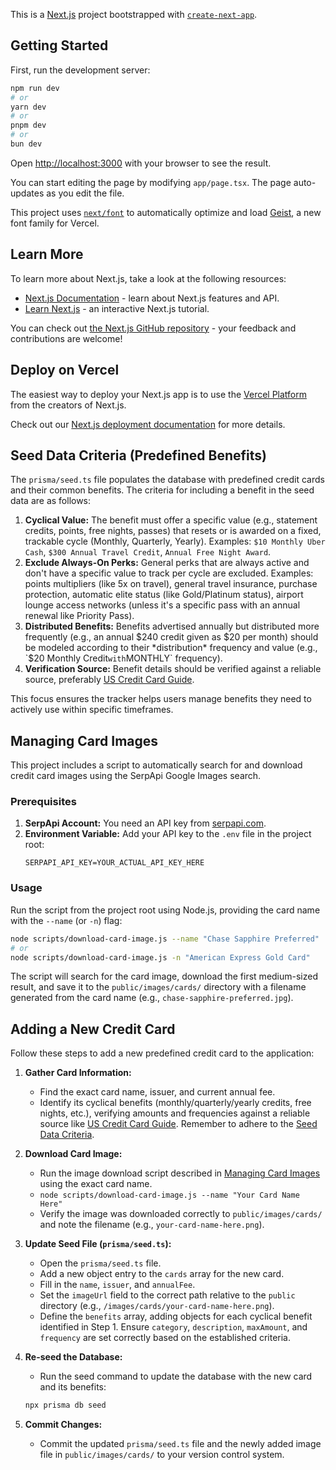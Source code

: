 This is a [Next.js](https://nextjs.org) project bootstrapped with [`create-next-app`](https://nextjs.org/docs/app/api-reference/cli/create-next-app).

## Getting Started

First, run the development server:

```bash
npm run dev
# or
yarn dev
# or
pnpm dev
# or
bun dev
```

Open [http://localhost:3000](http://localhost:3000) with your browser to see the result.

You can start editing the page by modifying `app/page.tsx`. The page auto-updates as you edit the file.

This project uses [`next/font`](https://nextjs.org/docs/app/building-your-application/optimizing/fonts) to automatically optimize and load [Geist](https://vercel.com/font), a new font family for Vercel.

## Learn More

To learn more about Next.js, take a look at the following resources:

- [Next.js Documentation](https://nextjs.org/docs) - learn about Next.js features and API.
- [Learn Next.js](https://nextjs.org/learn) - an interactive Next.js tutorial.

You can check out [the Next.js GitHub repository](https://github.com/vercel/next.js) - your feedback and contributions are welcome!

## Deploy on Vercel

The easiest way to deploy your Next.js app is to use the [Vercel Platform](https://vercel.com/new?utm_medium=default-template&filter=next.js&utm_source=create-next-app&utm_campaign=create-next-app-readme) from the creators of Next.js.

Check out our [Next.js deployment documentation](https://nextjs.org/docs/app/building-your-application/deploying) for more details.

## Seed Data Criteria (Predefined Benefits)

The `prisma/seed.ts` file populates the database with predefined credit cards and their common benefits. The criteria for including a benefit in the seed data are as follows:

1.  **Cyclical Value:** The benefit must offer a specific value (e.g., statement credits, points, free nights, passes) that resets or is awarded on a fixed, trackable cycle (Monthly, Quarterly, Yearly). Examples: `$10 Monthly Uber Cash`, `$300 Annual Travel Credit`, `Annual Free Night Award`.
2.  **Exclude Always-On Perks:** General perks that are always active and don't have a specific value to track per cycle are excluded. Examples: points multipliers (like 5x on travel), general travel insurance, purchase protection, automatic elite status (like Gold/Platinum status), airport lounge access networks (unless it's a specific pass with an annual renewal like Priority Pass).
3.  **Distributed Benefits:** Benefits advertised annually but distributed more frequently (e.g., an annual $240 credit given as $20 per month) should be modeled according to their *distribution* frequency and value (e.g., `$20 Monthly Credit` with `MONTHLY` frequency).
4.  **Verification Source:** Benefit details should be verified against a reliable source, preferably [US Credit Card Guide](https://www.uscreditcardguide.com/).

This focus ensures the tracker helps users manage benefits they need to actively use within specific timeframes.

## Managing Card Images

This project includes a script to automatically search for and download credit card images using the SerpApi Google Images search.

### Prerequisites

1.  **SerpApi Account:** You need an API key from [serpapi.com](https://serpapi.com/).
2.  **Environment Variable:** Add your API key to the `.env` file in the project root:
    ```env
    SERPAPI_API_KEY=YOUR_ACTUAL_API_KEY_HERE
    ```

### Usage

Run the script from the project root using Node.js, providing the card name with the `--name` (or `-n`) flag:

```bash
node scripts/download-card-image.js --name "Chase Sapphire Preferred"
# or
node scripts/download-card-image.js -n "American Express Gold Card"
```

The script will search for the card image, download the first medium-sized result, and save it to the `public/images/cards/` directory with a filename generated from the card name (e.g., `chase-sapphire-preferred.jpg`).

## Adding a New Credit Card

Follow these steps to add a new predefined credit card to the application:

1.  **Gather Card Information:**
    *   Find the exact card name, issuer, and current annual fee.
    *   Identify its cyclical benefits (monthly/quarterly/yearly credits, free nights, etc.), verifying amounts and frequencies against a reliable source like [US Credit Card Guide](https://www.uscreditcardguide.com/). Remember to adhere to the [Seed Data Criteria](#seed-data-criteria-predefined-benefits).

2.  **Download Card Image:**
    *   Run the image download script described in [Managing Card Images](#managing-card-images) using the exact card name.
    *   `node scripts/download-card-image.js --name "Your Card Name Here"`
    *   Verify the image was downloaded correctly to `public/images/cards/` and note the filename (e.g., `your-card-name-here.png`).

3.  **Update Seed File (`prisma/seed.ts`):**
    *   Open the `prisma/seed.ts` file.
    *   Add a new object entry to the `cards` array for the new card.
    *   Fill in the `name`, `issuer`, and `annualFee`.
    *   Set the `imageUrl` field to the correct path relative to the `public` directory (e.g., `/images/cards/your-card-name-here.png`).
    *   Define the `benefits` array, adding objects for each cyclical benefit identified in Step 1. Ensure `category`, `description`, `maxAmount`, and `frequency` are set correctly based on the established criteria.

4.  **Re-seed the Database:**
    *   Run the seed command to update the database with the new card and its benefits:
    ```bash
    npx prisma db seed
    ```

5.  **Commit Changes:**
    *   Commit the updated `prisma/seed.ts` file and the newly added image file in `public/images/cards/` to your version control system.
